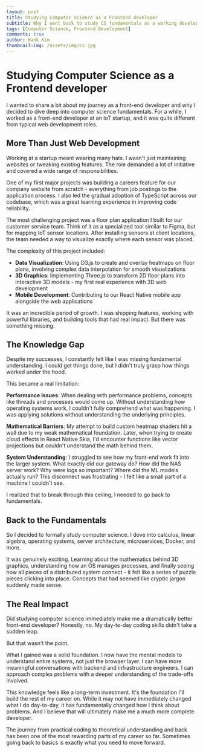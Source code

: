 ```yaml
---
layout: post
title: Studying Computer Science as a Frontend developer
subtitle: Why I went back to study CS fundamentals as a working developer
tags: [Computer Science, Frontend Development]
comments: true
author: Hank Kim
thumbnail-img: /assets/img/cs.jpg
---
```


# Studying Computer Science as a Frontend developer

I wanted to share a bit about my journey as a front-end developer and why I decided to dive deep into computer science fundamentals. For a while, I worked as a front-end developer at an IoT startup, and it was quite different from typical web development roles.

## More Than Just Web Development

Working at a startup meant wearing many hats. I wasn't just maintaining websites or tweaking existing features. The role demanded a lot of initiative and covered a wide range of responsibilities.

One of my first major projects was building a careers feature for our company website from scratch - everything from job postings to the application process. I also led the gradual adoption of TypeScript across our codebase, which was a great learning experience in improving code reliability.

The most challenging project was a floor plan application I built for our customer service team. Think of it as a specialized tool similar to Figma, but for mapping IoT sensor locations. After installing sensors at client locations, the team needed a way to visualize exactly where each sensor was placed.

The complexity of this project included:

- **Data Visualization**: Using D3.js to create and overlay heatmaps on floor plans, involving complex data interpolation for smooth visualizations
- **3D Graphics**: Implementing Three.js to transform 2D floor plans into interactive 3D models - my first real experience with 3D web development
- **Mobile Development**: Contributing to our React Native mobile app alongside the web applications

It was an incredible period of growth. I was shipping features, working with powerful libraries, and building tools that had real impact. But there was something missing.

## The Knowledge Gap

Despite my successes, I constantly felt like I was missing fundamental understanding. I could get things done, but I didn't truly grasp how things worked under the hood.

This became a real limitation:

**Performance Issues**: When dealing with performance problems, concepts like threads and processes would come up. Without understanding how operating systems work, I couldn't fully comprehend what was happening. I was applying solutions without understanding the underlying principles.

**Mathematical Barriers**: My attempt to build custom heatmap shaders hit a wall due to my weak mathematical foundation. Later, when trying to create cloud effects in React Native Skia, I'd encounter functions like vector projections but couldn't understand the math behind them.

**System Understanding**: I struggled to see how my front-end work fit into the larger system. What exactly did our gateway do? How did the NAS server work? Why were logs so important? Where did the ML models actually run? This disconnect was frustrating - I felt like a small part of a machine I couldn't see.

I realized that to break through this ceiling, I needed to go back to fundamentals.

## Back to the Fundamentals

So I decided to formally study computer science. I dove into calculus, linear algebra, operating systems, server architecture, microservices, Docker, and more.

It was genuinely exciting. Learning about the mathematics behind 3D graphics, understanding how an OS manages processes, and finally seeing how all pieces of a distributed system connect - it felt like a series of puzzle pieces clicking into place. Concepts that had seemed like cryptic jargon suddenly made sense.

## The Real Impact

Did studying computer science immediately make me a dramatically better front-end developer? Honestly, no. My day-to-day coding skills didn't take a sudden leap.

But that wasn't the point.

What I gained was a solid foundation. I now have the mental models to understand entire systems, not just the browser layer. I can have more meaningful conversations with backend and infrastructure engineers. I can approach complex problems with a deeper understanding of the trade-offs involved.

This knowledge feels like a long-term investment. It's the foundation I'll build the rest of my career on. While it may not have immediately changed what I do day-to-day, it has fundamentally changed how I think about problems. And I believe that will ultimately make me a much more complete developer.

The journey from practical coding to theoretical understanding and back has been one of the most rewarding parts of my career so far. Sometimes going back to basics is exactly what you need to move forward.

